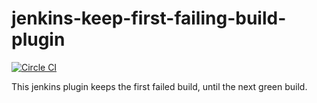 # jenkins-keep-first-failing-build-plugin

[![Circle CI](https://circleci.com/gh/bakito/jenkins-keep-first-failing-build-plugin.svg?style=svg)](https://circleci.com/gh/bakito/jenkins-keep-first-failing-build-plugin)


This jenkins plugin keeps the first failed build, until the next green build.